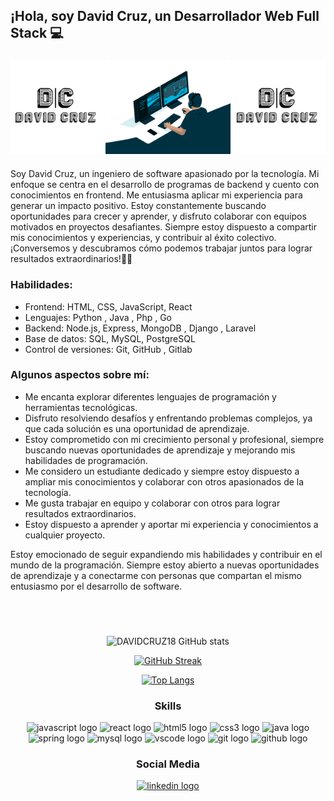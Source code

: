 ## ¡Hola, soy David Cruz, un Desarrollador Web Full Stack 💻

###
<div align="center">
  <img align="left" height="150" src="imagenes/logo.jpg" />

  <img align="center" height="150" src="imagenes/giphy.gif" />

  <img align="right" height="150" src="imagenes/logo.jpg" />
</div>

###

<p align="left">Soy David Cruz, un ingeniero de software apasionado por la tecnología. Mi enfoque se centra en el desarrollo de programas de backend y cuento con conocimientos en frontend. Me entusiasma aplicar mi experiencia para generar un impacto positivo. Estoy constantemente buscando oportunidades para crecer y aprender, y disfruto colaborar con equipos motivados en proyectos desafiantes. Siempre estoy dispuesto a compartir mis conocimientos y experiencias, y contribuir al éxito colectivo. ¡Conversemos y descubramos cómo podemos trabajar juntos para lograr resultados extraordinarios!👨‍💻</p>


### Habilidades:

- Frontend: HTML, CSS, JavaScript, React
- Lenguajes: Python , Java , Php , Go 
- Backend: Node.js, Express, MongoDB , Django , Laravel
- Base de datos: SQL, MySQL, PostgreSQL
- Control de versiones: Git, GitHub , Gitlab

### Algunos aspectos sobre mí:

- Me encanta explorar diferentes lenguajes de programación y herramientas tecnológicas.
- Disfruto resolviendo desafíos y enfrentando problemas complejos, ya que cada solución es una oportunidad de aprendizaje.
- Estoy comprometido con mi crecimiento personal y profesional, siempre buscando nuevas oportunidades de aprendizaje y mejorando mis habilidades de programación.
- Me considero un estudiante dedicado y siempre estoy dispuesto a ampliar mis conocimientos y colaborar con otros apasionados de la tecnología.
- Me gusta trabajar en equipo y colaborar con otros para lograr resultados extraordinarios.
- Estoy dispuesto a aprender y aportar mi experiencia y conocimientos a cualquier proyecto.

Estoy emocionado de seguir expandiendo mis habilidades y contribuir en el mundo de la programación. Siempre estoy abierto a nuevas oportunidades de aprendizaje y a conectarme con personas que compartan el mismo entusiasmo por el desarrollo de software.

###

<br clear="both">
<br clear="both">

<div align="center">

![DAVIDCRUZ18 GitHub stats](https://github-readme-stats.vercel.app/api?username=DAVIDCRUZ18&show_icons=true&theme=transparent)

[![GitHub Streak](http://github-readme-streak-stats.herokuapp.com?user=DAVIDCRUZ18&theme=dark&border_radius=5&locale=es&date_format=M%20j%5B%2C%20Y%5D&mode=weekly&card_width=500)](https://git.io/streak-stats)

[![Top Langs](https://github-readme-stats.vercel.app/api/top-langs/?username=DAVIDCRUZ18&size_weight=0.5&count_weight=0.5)](https://github.com/anuraghazra/github-readme-stats)

###

<h3 align="center">Skills</h3>
<div align="center">
  <img src="https://cdn.jsdelivr.net/gh/devicons/devicon/icons/javascript/javascript-original.svg" height="30" width="42" alt="javascript logo"  />
  <img src="https://cdn.jsdelivr.net/gh/devicons/devicon/icons/react/react-original.svg" height="30" width="42" alt="react logo"  />
  <img src="https://cdn.jsdelivr.net/gh/devicons/devicon/icons/html5/html5-original.svg" height="30" width="42" alt="html5 logo"  />
  <img src="https://cdn.jsdelivr.net/gh/devicons/devicon/icons/css3/css3-original.svg" height="30" width="42" alt="css3 logo"  />
  <img src="https://cdn.jsdelivr.net/gh/devicons/devicon/icons/java/java-original.svg" height="30" width="42" alt="java logo"  />
  <img src="https://cdn.jsdelivr.net/gh/devicons/devicon/icons/spring/spring-original.svg" height="30" width="42" alt="spring logo"  />
  <img src="https://cdn.jsdelivr.net/gh/devicons/devicon/icons/mysql/mysql-original.svg" height="30" width="42" alt="mysql logo"  />
    <img src="https://cdn.jsdelivr.net/gh/devicons/devicon/icons/vscode/vscode-original.svg" height="30" width="42" alt="vscode logo"  />
  <img src="https://cdn.jsdelivr.net/gh/devicons/devicon/icons/git/git-original.svg" height="30" width="42" alt="git logo"  />
  <img src="https://cdn.jsdelivr.net/gh/devicons/devicon/icons/github/github-original.svg" height="30" width="42" alt="github logo"  />
</div>

###
<h3 align="center">Social Media</h3>
<div align="center">
  <a href="https://www.linkedin.com/in/davidcruzpro/" target="_blank">
    <img src="https://img.shields.io/static/v1?message=LinkedIn&logo=linkedin&label=&color=0077B5&logoColor=white&labelColor=&style=plastic" height="35" alt="linkedin logo"  />
  </a>
</div>

###

<br clear="both">
